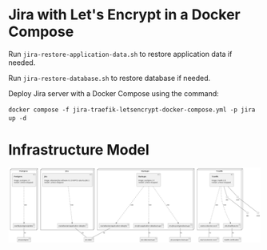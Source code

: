 # Jira with Let's Encrypt in a Docker Compose


Run `jira-restore-application-data.sh` to restore application data if needed.

Run `jira-restore-database.sh` to restore database if needed.

Deploy Jira server with a Docker Compose using the command:

`docker compose -f jira-traefik-letsencrypt-docker-compose.yml -p jira up -d`


# Infrastructure Model
![Infrastructure model](img/infrastructure_model.png)



